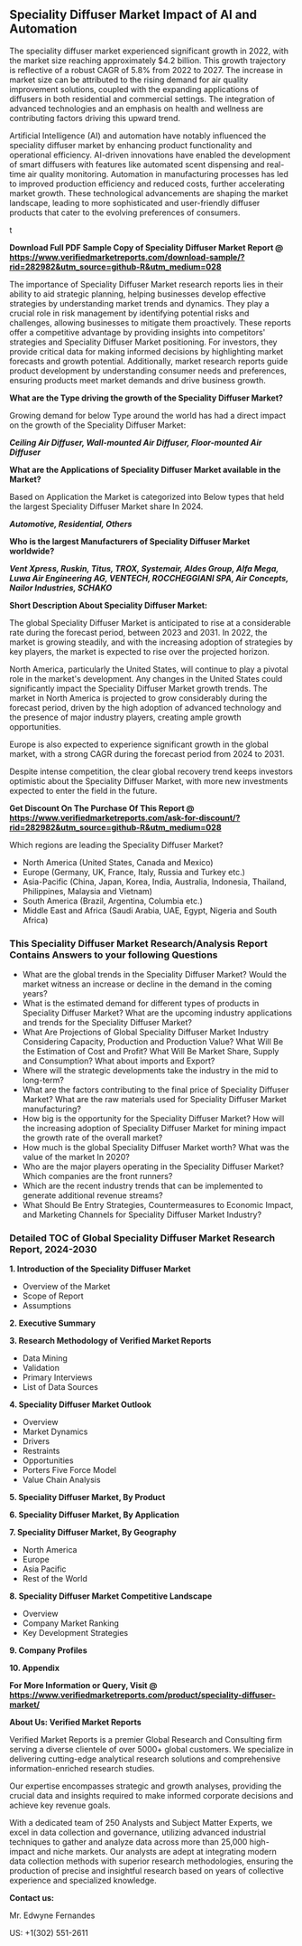 <h2>Speciality Diffuser Market Impact of AI and Automation</h2><p>The speciality diffuser market experienced significant growth in 2022, with the market size reaching approximately $4.2 billion. This growth trajectory is reflective of a robust CAGR of 5.8% from 2022 to 2027. The increase in market size can be attributed to the rising demand for air quality improvement solutions, coupled with the expanding applications of diffusers in both residential and commercial settings. The integration of advanced technologies and an emphasis on health and wellness are contributing factors driving this upward trend.</p><p>Artificial Intelligence (AI) and automation have notably influenced the speciality diffuser market by enhancing product functionality and operational efficiency. AI-driven innovations have enabled the development of smart diffusers with features like automated scent dispensing and real-time air quality monitoring. Automation in manufacturing processes has led to improved production efficiency and reduced costs, further accelerating market growth. These technological advancements are shaping the market landscape, leading to more sophisticated and user-friendly diffuser products that cater to the evolving preferences of consumers.</p>t</p><p id="" class=""><strong>Download Full PDF Sample Copy of Speciality Diffuser Market Report @ <a href="https://www.verifiedmarketreports.com/download-sample/?rid=282982&utm_source=github-R&utm_medium=028" target="_blank">https://www.verifiedmarketreports.com/download-sample/?rid=282982&utm_source=github-R&utm_medium=028</a></strong></p><p>The importance of&nbsp;Speciality Diffuser Market research reports lies in their ability to aid strategic planning, helping businesses develop effective strategies by understanding market trends and dynamics. They play a crucial role in risk management by identifying potential risks and challenges, allowing businesses to mitigate them proactively. These reports offer a competitive advantage by providing insights into competitors' strategies and Speciality Diffuser Market positioning. For investors, they provide critical data for making informed decisions by highlighting market forecasts and growth potential. Additionally, market research reports guide product development by understanding consumer needs and preferences, ensuring products meet market demands and drive business growth.</p><p><strong>What are the&nbsp;Type driving the growth of the Speciality Diffuser Market?</strong></p><p id="" class="">Growing demand for below Type around the world has had a direct impact on the growth of the Speciality Diffuser Market:</p><em><strong>Ceiling Air Diffuser, Wall-mounted Air Diffuser, Floor-mounted Air Diffuser</strong></em></p><strong>What are the&nbsp;Applications&nbsp;of Speciality Diffuser Market available in the Market?</strong></p><p id="" class="">Based on Application the Market is categorized into Below types that held the largest Speciality Diffuser Market share In 2024.</p><em><strong>Automotive, Residential, Others</strong></em></p><strong>Who is the largest Manufacturers of Speciality Diffuser Market worldwide?</strong></p><p><em><strong>Vent Xpress, Ruskin, Titus, TROX, Systemair, Aldes Group, Alfa Mega, Luwa Air Engineering AG, VENTECH, ROCCHEGGIANI SPA, Air Concepts, Nailor Industries, SCHAKO</strong></em></p><p id="" class=""><strong>Short Description About Speciality Diffuser Market:</strong></p><p>The global Speciality Diffuser Market is anticipated to rise at a considerable rate during the forecast period, between 2023 and 2031. In 2022, the market is growing steadily, and with the increasing adoption of strategies by key players, the market is expected to rise over the projected horizon.</p><p>North America, particularly the United States, will continue to play a pivotal role in the market's development. Any changes in the United States could significantly impact the Speciality Diffuser Market growth trends. The market in North America is projected to grow considerably during the forecast period, driven by the high adoption of advanced technology and the presence of major industry players, creating ample growth opportunities.</p><p>Europe is also expected to experience significant growth in the global market, with a strong CAGR during the forecast period from 2024 to 2031.</p><p>Despite intense competition, the clear global recovery trend keeps investors optimistic about the Speciality Diffuser Market, with more new investments expected to enter the field in the future.</p><p id="" class=""><strong>Get Discount On The Purchase Of This Report @ <a href="https://www.verifiedmarketreports.com/ask-for-discount/?rid=282982&utm_source=github-R&utm_medium=028" target="_blank">https://www.verifiedmarketreports.com/ask-for-discount/?rid=282982&utm_source=github-R&utm_medium=028</a></strong></p>Which regions are leading the Speciality Diffuser Market?</p><ul><li>North America (United States, Canada and Mexico)</li><li>Europe (Germany, UK, France, Italy, Russia and Turkey etc.)</li><li>Asia-Pacific (China, Japan, Korea, India, Australia, Indonesia, Thailand, Philippines, Malaysia and Vietnam)</li><li>South America (Brazil, Argentina, Columbia etc.)</li><li>Middle East and Africa (Saudi Arabia, UAE, Egypt, Nigeria and South Africa)</li></ul><h3 id="" class="">This Speciality Diffuser Market Research/Analysis Report Contains Answers to your following Questions</h3><ul><li>What are the global trends in the Speciality Diffuser Market? Would the market witness an increase or decline in the demand in the coming years?</li><li>What is the estimated demand for different types of products in Speciality Diffuser Market? What are the upcoming industry applications and trends for the Speciality Diffuser Market?</li><li>What Are Projections of Global Speciality Diffuser Market Industry Considering Capacity, Production and Production Value? What Will Be the Estimation of Cost and Profit? What Will Be Market Share, Supply and Consumption? What about imports and Export?</li><li>Where will the strategic developments take the industry in the mid to long-term?</li><li>What are the factors contributing to the final price of Speciality Diffuser Market? What are the raw materials used for Speciality Diffuser Market manufacturing?</li><li>How big is the opportunity for the Speciality Diffuser Market? How will the increasing adoption of Speciality Diffuser Market for mining impact the growth rate of the overall market?</li><li>How much is the global Speciality Diffuser Market worth? What was the value of the market In 2020?</li><li>Who are the major players operating in the Speciality Diffuser Market? Which companies are the front runners?</li><li>Which are the recent industry trends that can be implemented to generate additional revenue streams?</li><li>What Should Be Entry Strategies, Countermeasures to Economic Impact, and Marketing Channels for Speciality Diffuser Market Industry?</li></ul><h3 id="" class="">Detailed TOC of Global Speciality Diffuser Market Research Report, 2024-2030</h3><p id="" class=""><strong>1. Introduction of the Speciality Diffuser Market</strong></p><ul><li>Overview of the Market</li><li>Scope of Report</li><li>Assumptions</li></ul><p id="" class=""><strong>2. Executive Summary</strong></p><p id="" class=""><strong>3. Research Methodology of Verified Market Reports</strong></p><ul><li>Data Mining</li><li>Validation</li><li>Primary Interviews</li><li>List of Data Sources</li></ul><p id="" class=""><strong>4. Speciality Diffuser Market Outlook</strong></p><ul><li>Overview</li><li>Market Dynamics</li><li>Drivers</li><li>Restraints</li><li>Opportunities</li><li>Porters Five Force Model</li><li>Value Chain Analysis</li></ul><p id="" class=""><strong>5. Speciality Diffuser Market, By Product</strong></p><p id="" class=""><strong>6. Speciality Diffuser Market, By Application</strong></p><p id="" class=""><strong>7. Speciality Diffuser Market, By Geography</strong></p><ul><li>North America</li><li>Europe</li><li>Asia Pacific</li><li>Rest of the World</li></ul><p id="" class=""><strong>8. Speciality Diffuser Market Competitive Landscape</strong></p><ul><li>Overview</li><li>Company Market Ranking</li><li>Key Development Strategies</li></ul><p id="" class=""><strong>9. Company Profiles</strong></p><p id="" class=""><strong>10. Appendix</strong></p><p id="" class=""><strong>For More Information or Query, Visit @ <a href="https://www.verifiedmarketreports.com/product/speciality-diffuser-market/" target="_blank">https://www.verifiedmarketreports.com/product/speciality-diffuser-market/</a></strong></p><p id="" class=""><strong>About Us: Verified Market Reports</strong></p><p id="" class="">Verified Market Reports is a premier Global Research and Consulting firm serving a diverse clientele of over 5000+ global customers. We specialize in delivering cutting-edge analytical research solutions and comprehensive information-enriched research studies.</p><p id="" class="">Our expertise encompasses strategic and growth analyses, providing the crucial data and insights required to make informed corporate decisions and achieve key revenue goals.</p><p id="" class="">With a dedicated team of 250 Analysts and Subject Matter Experts, we excel in data collection and governance, utilizing advanced industrial techniques to gather and analyze data across more than 25,000 high-impact and niche markets. Our analysts are adept at integrating modern data collection methods with superior research methodologies, ensuring the production of precise and insightful research based on years of collective experience and specialized knowledge.</p><p id="" class=""><strong>Contact us:</strong></p><p id="" class="">Mr. Edwyne Fernandes</p><p id="" class="">US: +1(302) 551-2611</p>